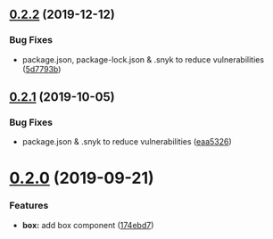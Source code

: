 ## [0.2.2](https://github.com/JamesSingleton/react-building-modules/compare/v0.2.1...v0.2.2) (2019-12-12)


### Bug Fixes

* package.json, package-lock.json & .snyk to reduce vulnerabilities ([5d7793b](https://github.com/JamesSingleton/react-building-modules/commit/5d7793bdb89e5613776e244ada9a5ad53fcf3e52))

## [0.2.1](https://github.com/JamesSingleton/react-building-modules/compare/v0.2.0...v0.2.1) (2019-10-05)


### Bug Fixes

* package.json & .snyk to reduce vulnerabilities ([eaa5326](https://github.com/JamesSingleton/react-building-modules/commit/eaa5326))

# [0.2.0](https://github.com/JamesSingleton/react-building-modules/compare/v0.1.0...v0.2.0) (2019-09-21)


### Features

* **box:** add box component ([174ebd7](https://github.com/JamesSingleton/react-building-modules/commit/174ebd7))

